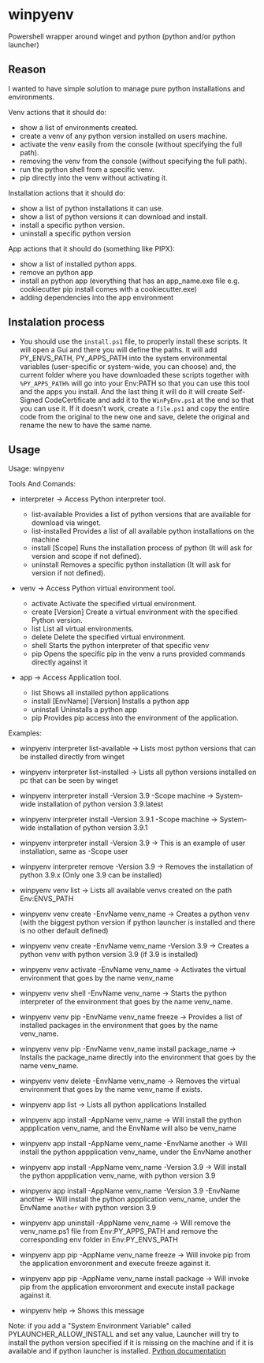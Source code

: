 # winpyenv
Powershell wrapper around winget and python (python and/or python launcher)

## Reason
I wanted to have simple solution to manage pure python installations and environments.

Venv actions that it should do:
- show a list of environments created.
- create a venv of any python version installed on users machine.
- activate the venv easily from the console (without specifying the full path).
- removing the venv from the console (without specifying the full path).
- run the python shell from a specific venv.
- pip directly into the venv without activating it.

Installation actions that it should do:
- show a list of python installations it can use.
- show a list of python versions it can download and install.
- install a specific python version.
- uninstall a specific python version

App actions that it should do (something like PIPX):
- show a list of installed python apps.
- remove an python app
- install an python app (everything that has an app_name.exe file e.g. cookiecutter pip install comes with a cookiecutter.exe)
- adding dependencies into the app environment


## Instalation process

- You should use the `install.ps1` file, to properly install these scripts. It will open a Gui and there you will define the paths. It will add PY_ENVS_PATH, PY_APPS_PATH  into the system environmental variables (user-specific or system-wide, you can choose) and, the current folder where you have downloaded these scripts together with `%PY_APPS_PATH%` will go into your Env:PATH so that you can use this tool and the apps you install. And the last thing it will do it will create Self-Signed CodeCertificate and add it to the `WinPyEnv.ps1` at the end so that you can use it. If it doesn't work, create a `file.ps1` and copy the entire code from the original to the new one and save, delete the original and rename the new to have the same name. 


## Usage

Usage: winpyenv <tool> <command>

Tools And Comands:
  
- interpreter -> Access Python interpreter tool.
  - list-available              Provides a list of python versions that are available for download via winget.
  - list-installed              Provides a list of all available python installations on the machine
  - install <Version> [Scope]   Runs the installation process of python (It will ask for version and scope if not defined).
  - uninstall <Version>         Removes a specific python installation (It will ask for version if not defined).

- venv -> Access Python virtual environment tool.
  - activate <EnvName>          Activate the specified virtual environment.
  - create <EnvName> [Version]  Create a virtual environment with the specified Python version.
  - list                        List all virtual environments.
  - delete <EnvName>            Delete the specified virtual environment.
  - shell <EnvName>             Starts the python interpreter of that specific venv
  - pip <EnvName>               Opens the specific pip in the venv a runs provided commands directly against it

- app -> Access Application tool.
  - list                                  Shows all installed python applications
  - install <AppName> [EnvName] [Version] Installs a python app
  - uninstall <AppName>                   Uninstalls a python app
  - pip <AppName>                         Provides pip access into the environment of the application.

Examples:
- winpyenv interpreter list-available                        -> Lists most python versions that can be installed directly from winget
- winpyenv interpreter list-installed                        -> Lists all python versions installed on pc that can be seen by winget
- winpyenv interpreter install -Version 3.9 -Scope machine   -> System-wide installation of python version 3.9.latest
- winpyenv interpreter install -Version 3.9.1 -Scope machine -> System-wide installation of python version 3.9.1
- winpyenv interpreter install -Version 3.9                  -> This is an example of user installation, same as -Scope user
- winpyenv interpreter remove -Version 3.9                   -> Removes the installation of python 3.9.x (Only one 3.9 can be installed)

- winpyenv venv list                                         -> Lists all available venvs created on the path Env:ENVS_PATH
- winpyenv venv create -EnvName venv_name                    -> Creates a python venv (with the biggest python version if python launcher is installed and there is no other default defined)
- winpyenv venv create -EnvName venv_name -Version 3.9       -> Creates a python venv with python version 3.9 (if 3.9 is installed)
- winpyenv venv activate -EnvName venv_name                  -> Activates the virtual environment that goes by the name venv_name
- winpyenv venv shell -EnvName venv_name                     -> Starts the python interpreter of the environment that goes by the name venv_name.
- winpyenv venv pip -EnvName venv_name freeze                -> Provides a list of installed packages in the environment that goes by the name venv_name.
- winpyenv venv pip -EnvName venv_name install package_name  -> Installs the package_name directly into the environment that goes by the name venv_name.
- winpyenv venv delete -EnvName venv_name                    -> Removes the virtual environment that goes by the name venv_name if exists.

- winpyenv app list                                          -> Lists all python applications Installed
- winpyenv app install -AppName venv_name                    -> Will install the python appplication venv_name, and the EnvName will also be venv_name
- winpyenv app install -AppName venv_name -EnvName another   -> Will install the python appplication venv_name, under the EnvName another
- winpyenv app install -AppName venv_name -Version 3.9       -> Will install the python appplication venv_name, with python version 3.9
- winpyenv app install -AppName venv_name -Version 3.9 -EnvName another -> Will install the python appplication venv_name, under the EnvName `another` with python version 3.9
- winpyenv app uninstall -AppName venv_name                  -> Will remove the venv_name.ps1 file from Env:PY_APPS_PATH and remove the corresponding env folder in Env:PY_ENVS_PATH
- winpyenv app pip -AppName venv_name freeze                 -> Will invoke pip from the application envoronment and execute freeze against it.
- winpyenv app pip -AppName venv_name install package        -> Will invoke pip from the application envoronment and execute install package against it.

- winpyenv help                                              -> Shows this message

Note: if you add a "System Environment Variable" called PYLAUNCHER_ALLOW_INSTALL and set any value, Launcher will try to install the python version specified if it is missing on the machine and if it is available and if python launcher is installed. [Python documentation](https://docs.python.org/3/using/windows.html#install-on-demand)